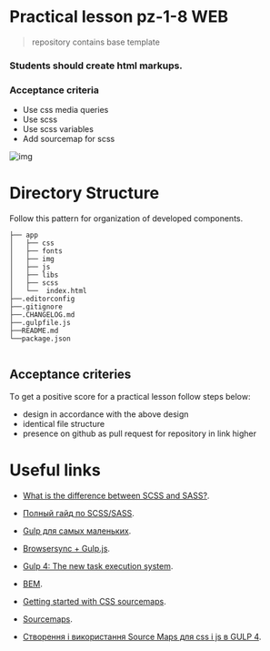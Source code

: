 # Practical lesson pz-1-8 WEB
> repository contains base template

### Students should create html markups.

### Acceptance criteria
* Use css media queries
* Use scss
* Use scss variables
* Add sourcemap for scss

![img](https://user-images.githubusercontent.com/10829855/182413759-63dcac8d-3ea7-4f53-99f3-90111823ee00.png)

# Directory Structure
Follow this pattern for organization of developed components.
```
├── app
│   ├── css
│   ├── fonts
│   ├── img
│   ├── js
│   ├── libs
│   ├── scss
│   └──  index.html 
├──.editorconfig
├──.gitignore
├──.CHANGELOG.md
├──.gulpfile.js
├──README.md
└──package.json
 
```

## Acceptance criteries

Тo get a positive score for a practical lesson follow steps below:

* design in accordance with the above design
* identical file structure
* presence on github as pull request for repository in link higher

# Useful links
* [What is the difference between SCSS and SASS?](https://www.geeksforgeeks.org/what-is-the-difference-between-scss-and-sass/).
* [Полный гайд по SCSS/SASS](https://medium.com/nuances-of-programming/%D0%BF%D0%BE%D0%BB%D0%BD%D1%8B%D0%B9-%D0%B3%D0%B0%D0%B9%D0%B4-%D0%BF%D0%BE-scss-sass-b09ae0c87afe).

* [Gulp для самых маленьких](https://webdesign-master.ru/blog/tools/2016-03-09-gulp-beginners.html).
* [Browsersync + Gulp.js](https://browsersync.io/docs/gulp#gulp-sass-css).
* [Gulp 4: The new task execution system](https://fettblog.eu/gulp-4-parallel-and-series/).
* [BEM](https://ru.bem.info/methodology/).
* [Getting started with CSS sourcemaps](https://medium.com/@toolmantim/getting-started-with-css-sourcemaps-and-in-browser-sass-editing-b4daab987fb0).
* [Sourcemaps](https://symfonycasts.com/screencast/gulp/sourcemaps).
* [Створення і використання Source Maps для css і js в GULP 4](https://denis-creative.com/source-maps-gulp-4/#).
